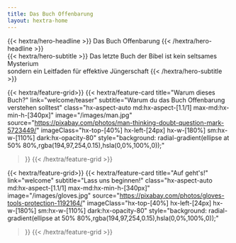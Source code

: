 ```yaml
---
title: Das Buch Offenbarung
layout: hextra-home
---
```


<div class="hx-mt-6 hx-mb-6">
{{< hextra/hero-headline >}}
    Das Buch Offenbarung
  {{< /hextra/hero-headline >}}
</div>

<div class="hx-mb-12">
{{< hextra/hero-subtitle >}}
    Das letzte Buch der Bibel ist kein seltsames Mysterium
    &nbsp;<br class="sm:hx-block hx-hidden" />
  sondern ein Leitfaden für effektive Jüngerschaft
{{< /hextra/hero-subtitle >}}
</div>

<div class="hx-mt-6"></div>

{{< hextra/feature-grid>}}
  {{< hextra/feature-card
    title="Warum dieses Buch?"
    link="welcome/teaser"
    subtitle="Warum du das Buch Offenbarung verstehen solltest"
    class="hx-aspect-auto md:hx-aspect-[1.1/1] max-md:hx-min-h-[340px]"
    image="/images/man.jpg"
    source="https://pixabay.com/photos/man-thinking-doubt-question-mark-5723449/"
    imageClass="hx-top-[40%] hx-left-[24px] hx-w-[180%] sm:hx-w-[110%] dark:hx-opacity-80"
    style="background: radial-gradient(ellipse at 50% 80%,rgba(194,97,254,0.15),hsla(0,0%,100%,0));"
  >}}
{{< /hextra/feature-grid >}}

{{< hextra/feature-grid>}}
  {{< hextra/feature-card
    title="Auf geht's!"
    link="welcome"
    subtitle="Lass uns beginnen!"
    class="hx-aspect-auto md:hx-aspect-[1.1/1] max-md:hx-min-h-[340px]"
    image="/images/gloves.jpg"
    source="https://pixabay.com/photos/gloves-tools-protection-1192164/"
    imageClass="hx-top-[40%] hx-left-[24px] hx-w-[180%] sm:hx-w-[110%] dark:hx-opacity-80"
    style="background: radial-gradient(ellipse at 50% 80%,rgba(194,97,254,0.15),hsla(0,0%,100%,0));"
  >}}
{{< /hextra/feature-grid >}}

